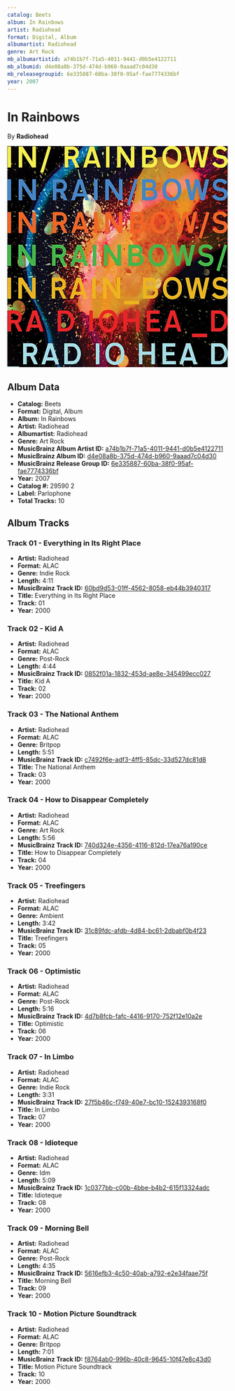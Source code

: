 ```yaml
---
catalog: Beets
album: In Rainbows
artist: Radiohead
format: Digital, Album
albumartist: Radiohead
genre: Art Rock
mb_albumartistid: a74b1b7f-71a5-4011-9441-d0b5e4122711
mb_albumid: d4e08a8b-375d-474d-b960-9aaad7c04d30
mb_releasegroupid: 6e335887-60ba-38f0-95af-fae7774336bf
year: 2007
---
```


# In Rainbows

By **Radiohead**

![](../../assets/beetscovers/Radiohead-In_Rainbows.jpg)

## Album Data

- **Catalog:** Beets
- **Format:** Digital, Album
- **Album:** In Rainbows
- **Artist:** Radiohead
- **Albumartist:** Radiohead
- **Genre:** Art Rock
- **MusicBrainz Album Artist ID:** [a74b1b7f-71a5-4011-9441-d0b5e4122711](https://musicbrainz.org/artist/a74b1b7f-71a5-4011-9441-d0b5e4122711)
- **MusicBrainz Album ID:** [d4e08a8b-375d-474d-b960-9aaad7c04d30](https://musicbrainz.org/release/d4e08a8b-375d-474d-b960-9aaad7c04d30)
- **MusicBrainz Release Group ID:** [6e335887-60ba-38f0-95af-fae7774336bf](https://musicbrainz.org/release-group/6e335887-60ba-38f0-95af-fae7774336bf)
- **Year:** 2007
- **Catalog #:** 29590 2
- **Label:** Parlophone
- **Total Tracks:** 10

## Album Tracks

### Track 01 - Everything in Its Right Place

- **Artist:** Radiohead
- **Format:** ALAC
- **Genre:** Indie Rock
- **Length:** 4:11
- **MusicBrainz Track ID:** [60bd9d53-01ff-4562-8058-eb44b3940317](https://musicbrainz.org/recording/60bd9d53-01ff-4562-8058-eb44b3940317)
- **Title:** Everything in Its Right Place
- **Track:** 01
- **Year:** 2000

### Track 02 - Kid A

- **Artist:** Radiohead
- **Format:** ALAC
- **Genre:** Post-Rock
- **Length:** 4:44
- **MusicBrainz Track ID:** [0852f01a-1832-453d-ae8e-345499ecc027](https://musicbrainz.org/recording/0852f01a-1832-453d-ae8e-345499ecc027)
- **Title:** Kid A
- **Track:** 02
- **Year:** 2000

### Track 03 - The National Anthem

- **Artist:** Radiohead
- **Format:** ALAC
- **Genre:** Britpop
- **Length:** 5:51
- **MusicBrainz Track ID:** [c7492f6e-adf3-4ff5-85dc-33d527dc81d8](https://musicbrainz.org/recording/c7492f6e-adf3-4ff5-85dc-33d527dc81d8)
- **Title:** The National Anthem
- **Track:** 03
- **Year:** 2000

### Track 04 - How to Disappear Completely

- **Artist:** Radiohead
- **Format:** ALAC
- **Genre:** Art Rock
- **Length:** 5:56
- **MusicBrainz Track ID:** [740d324e-4356-4116-812d-17ea76a190ce](https://musicbrainz.org/recording/740d324e-4356-4116-812d-17ea76a190ce)
- **Title:** How to Disappear Completely
- **Track:** 04
- **Year:** 2000

### Track 05 - Treefingers

- **Artist:** Radiohead
- **Format:** ALAC
- **Genre:** Ambient
- **Length:** 3:42
- **MusicBrainz Track ID:** [31c89fdc-afdb-4d84-bc61-2dbabf0b4f23](https://musicbrainz.org/recording/31c89fdc-afdb-4d84-bc61-2dbabf0b4f23)
- **Title:** Treefingers
- **Track:** 05
- **Year:** 2000

### Track 06 - Optimistic

- **Artist:** Radiohead
- **Format:** ALAC
- **Genre:** Post-Rock
- **Length:** 5:16
- **MusicBrainz Track ID:** [4d7b8fcb-fafc-4416-9170-752f12e10a2e](https://musicbrainz.org/recording/4d7b8fcb-fafc-4416-9170-752f12e10a2e)
- **Title:** Optimistic
- **Track:** 06
- **Year:** 2000

### Track 07 - In Limbo

- **Artist:** Radiohead
- **Format:** ALAC
- **Genre:** Indie Rock
- **Length:** 3:31
- **MusicBrainz Track ID:** [27f5b46c-f749-40e7-bc10-1524393168f0](https://musicbrainz.org/recording/27f5b46c-f749-40e7-bc10-1524393168f0)
- **Title:** In Limbo
- **Track:** 07
- **Year:** 2000

### Track 08 - Idioteque

- **Artist:** Radiohead
- **Format:** ALAC
- **Genre:** Idm
- **Length:** 5:09
- **MusicBrainz Track ID:** [1c0377bb-c00b-4bbe-b4b2-615f13324adc](https://musicbrainz.org/recording/1c0377bb-c00b-4bbe-b4b2-615f13324adc)
- **Title:** Idioteque
- **Track:** 08
- **Year:** 2000

### Track 09 - Morning Bell

- **Artist:** Radiohead
- **Format:** ALAC
- **Genre:** Post-Rock
- **Length:** 4:35
- **MusicBrainz Track ID:** [5616efb3-4c50-40ab-a792-e2e34faae75f](https://musicbrainz.org/recording/5616efb3-4c50-40ab-a792-e2e34faae75f)
- **Title:** Morning Bell
- **Track:** 09
- **Year:** 2000

### Track 10 - Motion Picture Soundtrack

- **Artist:** Radiohead
- **Format:** ALAC
- **Genre:** Britpop
- **Length:** 7:01
- **MusicBrainz Track ID:** [f8764ab0-996b-40c8-9645-10f47e8c43d0](https://musicbrainz.org/recording/f8764ab0-996b-40c8-9645-10f47e8c43d0)
- **Title:** Motion Picture Soundtrack
- **Track:** 10
- **Year:** 2000

